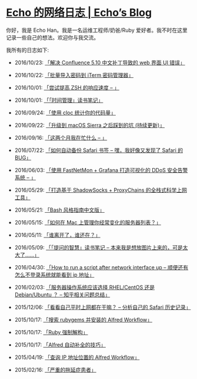 <h1 id="echo---echos-bloghttpechohngithubio"><a href="http://echohn.github.io">Echo 的网络日志 | Echo’s Blog</a></h1>

<p>你好，我是 Echo Han。我是一名运维工程师/奶爸/Ruby 爱好者。我不时在这里记录一些自己的想法。欢迎你与我交流。</p>

<p>我所有的日志如下:</p>

<ul>
  <li>
    <p>2016/10/23: <a href="http://echohn.github.io/2016/10/23/fix-confluence-chinese-pack-lead-to-web-ui-error/">「解决 Confluence 5.10 中文补丁导致的 web 界面 UI 错误」</a></p>
  </li>
  <li>
    <p>2016/10/22: <a href="http://echohn.github.io/2016/10/22/import-passwords-to-iterm-password-management/">「批量导入密码到 iTerm 密码管理器」</a></p>
  </li>
  <li>
    <p>2016/10/01: <a href="http://echohn.github.io/2016/10/01/about-improve-zsh-response-speed/">「尝试提高 ZSH 的响应速度 – 」</a></p>
  </li>
  <li>
    <p>2016/10/01: <a href="http://echohn.github.io/2016/10/01/the-reading-note-of-time-management/">「「时间管理」读书笔记」</a></p>
  </li>
  <li>
    <p>2016/09/24: <a href="http://echohn.github.io/2016/09/24/use-cloc-to-count-your-code/">「使用 cloc 统计你的代码量」</a></p>
  </li>
  <li>
    <p>2016/09/22: <a href="http://echohn.github.io/2016/09/22/hit-the-pit-after-updated-osx-to-sierra/">「升级到 macOS Sierra 之后踩到的坑 (持续更新)」</a></p>
  </li>
  <li>
    <p>2016/09/16: <a href="http://echohn.github.io/2016/09/16/what-did-i-do-in-these-months/">「这两个月我在忙什么 – 」</a></p>
  </li>
  <li>
    <p>2016/07/22: <a href="http://echohn.github.io/2016/07/22/auto-backup-safari-bookmarks/">「如何自动备份 Safari 书签 – 嘿，我好像又发现了 Safari 的 BUG」</a></p>
  </li>
  <li>
    <p>2016/06/03: <a href="http://echohn.github.io/2016/06/03/use-fastnetmon-and-grafana-to-build-a-graphical-ddos-early-warning-system/">「使用 FastNetMon + Grafana 打造可视化的 DDoS 安全告警系统 – 」</a></p>
  </li>
  <li>
    <p>2016/05/29: <a href="http://echohn.github.io/2016/05/29/to-build-the-fullstack-tools-for-over-the-wall/">「打造基于 ShadowSocks + ProxyChains 的全栈式科学上网工具」</a></p>
  </li>
  <li>
    <p>2016/05/21: <a href="http://echohn.github.io/2016/05/21/bash-style-guide-cn/">「Bash 风格指南中文版」</a></p>
  </li>
  <li>
    <p>2016/05/15: <a href="http://echohn.github.io/2016/05/15/how-to-manage-your-servers/">「如何在 Mac 上管理你经常变化的服务器列表？」</a></p>
  </li>
  <li>
    <p>2016/05/11: <a href="http://echohn.github.io/2016/05/11/who-were-left-who-were-stay/">「谁离开了，谁还在？」</a></p>
  </li>
  <li>
    <p>2016/05/09: <a href="http://echohn.github.io/2016/05/09/smart-questions-mindmap/">「「提问的智慧」读书笔记 – 本来我是想放图片上来的，可是太大了……」</a></p>
  </li>
  <li>
    <p>2016/04/30: <a href="http://echohn.github.io/2016/04/30/how-to-run-a-script-after-network-interface-up/">「How to run a script after network interface up – 顺便还有怎么不登录系统就能看到 ip 地址」</a></p>
  </li>
  <li>
    <p>2016/02/03: <a href="http://echohn.github.io/2016/02/03/server-os-choose-rhel-cenos-or-debian-ubuntu/">「服务器操作系统应该选择 RHEL/CentOS 还是 Debian/Ubuntu ？ – 知乎相关问题总结」</a></p>
  </li>
  <li>
    <p>2015/12/06: <a href="http://echohn.github.io/2015/12/06/analyse_my_safari_history/">「看看自己平时上网都在干嘛？ – 分析自己的 Safari 历史记录」</a></p>
  </li>
  <li>
    <p>2015/10/17: <a href="http://echohn.github.io/2015/10/17/rubygems-workflow/">「搜索 rubygems 并安装的 Alfred Workflow」</a></p>
  </li>
  <li>
    <p>2015/10/17: <a href="http://echohn.github.io/2015/10/17/ruby-destructuring/">「Ruby 强制解构」</a></p>
  </li>
  <li>
    <p>2015/10/17: <a href="http://echohn.github.io/2015/10/17/alfred_tips/">「Alfred 自动补全的技巧」</a></p>
  </li>
  <li>
    <p>2015/04/19: <a href="http://echohn.github.io/2015/04/19/search_ip_location_alfred/">「查询 IP 地址位置的 Alfred Workflow」</a></p>
  </li>
  <li>
    <p>2015/02/16: <a href="http://echohn.github.io/2015/02/16/hello-world/">「严重的拖延症患者」</a></p>
  </li>
</ul>


